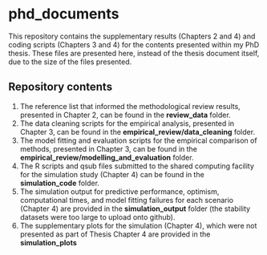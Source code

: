 # phd_documents

This repository contains the supplementary results (Chapters 2 and 4) and coding scripts (Chapters 3 and 4) for the contents presented within my PhD thesis. These files are presented here, instead of the thesis document itself, due to the size of the files presented. 

## Repository contents

1. The reference list that informed the methodological review results, presented in Chapter 2, can be found in the **review_data** folder. 
2. The data cleaning scripts for the empirical analysis, presented in Chapter 3, can be found in the **empirical_review/data_cleaning** folder.
3. The model fitting and evaluation scripts for the empirical comparison of methods, presented in Chapter 3, can be found in the **empirical_review/modelling_and_evaluation** folder. 
4. The R scripts and qsub files submitted to the shared computing facility for the simulation study (Chapter 4) can be found in the **simulation_code** folder.  
5. The simulation output for predictive performance, optimism, computational times, and model fitting failures for each scenario (Chapter 4) are provided in the **simulation_output** folder (the stability datasets were too large to upload onto github).  
6. The supplementary plots for the simulation (Chapter 4), which were not presented as part of Thesis Chapter 4 are provided in the **simulation_plots**
